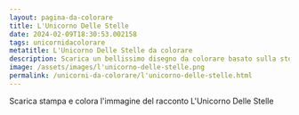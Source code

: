 ```yaml
---
layout: pagina-da-colorare
title: L'Unicorno Delle Stelle
date: 2024-02-09T18:30:53.002158
tags: unicornidacolorare
metatitle: L'Unicorno Delle Stelle da colorare
description: Scarica un bellissimo disegno da colorare basato sulla storia L'Unicorno Delle Stelle
image: /assets/images/l'unicorno-delle-stelle.png
permalink: /unicorni-da-colorare/l'unicorno-delle-stelle.html
---
```

Scarica stampa e colora l'immagine del racconto L'Unicorno Delle Stelle
